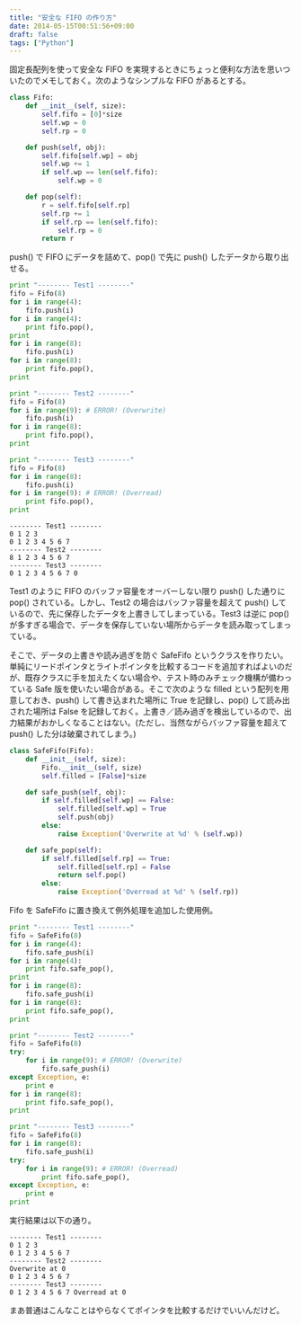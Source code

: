 ```yaml
---
title: "安全な FIFO の作り方"
date: 2014-05-15T00:51:56+09:00
draft: false
tags: ["Python"]
---
```

固定長配列を使って安全な FIFO を実現するときにちょっと便利な方法を思いついたのでメモしておく。次のようなシンプルな FIFO があるとする。

``` python
class Fifo:
    def __init__(self, size):
        self.fifo = [0]*size
        self.wp = 0
        self.rp = 0

    def push(self, obj):
        self.fifo[self.wp] = obj
        self.wp += 1
        if self.wp == len(self.fifo):
            self.wp = 0

    def pop(self):
        r = self.fifo[self.rp]
        self.rp += 1
        if self.rp == len(self.fifo):
            self.rp = 0
        return r
```

push() で FIFO にデータを詰めて、pop() で先に push() したデータから取り出せる。

``` python
print "-------- Test1 --------"
fifo = Fifo(8)
for i in range(4):
    fifo.push(i)
for i in range(4):
    print fifo.pop(),
print
for i in range(8):
    fifo.push(i)
for i in range(8):
    print fifo.pop(),
print

print "-------- Test2 --------"
fifo = Fifo(8)
for i in range(9): # ERROR! (Overwrite)
    fifo.push(i)
for i in range(8):
    print fifo.pop(),
print

print "-------- Test3 --------"
fifo = Fifo(8)
for i in range(8):
    fifo.push(i)
for i in range(9): # ERROR! (Overread)
    print fifo.pop(),
print
```

``` console 実行結果
-------- Test1 --------
0 1 2 3
0 1 2 3 4 5 6 7
-------- Test2 --------
8 1 2 3 4 5 6 7
-------- Test3 --------
0 1 2 3 4 5 6 7 0
```

Test1 のように FIFO のバッファ容量をオーバーしない限り push() した通りに pop() されている。しかし、Test2 の場合はバッファ容量を超えて push() しているので、先に保存したデータを上書きしてしまっている。Test3 は逆に pop() が多すぎる場合で、データを保存していない場所からデータを読み取ってしまっている。

そこで、データの上書きや読み過ぎを防ぐ SafeFifo というクラスを作りたい。単純にリードポインタとライトポインタを比較するコードを追加すればよいのだが、既存クラスに手を加えたくない場合や、テスト時のみチェック機構が備わっている Safe 版を使いたい場合がある。そこで次のような filled という配列を用意しておき、push() して書き込まれた場所に True を記録し、pop() して読み出された場所は False を記録しておく。上書き／読み過ぎを検出しているので、出力結果がおかしくなることはない。(ただし、当然ながらバッファ容量を超えて push() した分は破棄されてしまう。)

``` python
class SafeFifo(Fifo):
    def __init__(self, size):
        Fifo.__init__(self, size)
        self.filled = [False]*size

    def safe_push(self, obj):
        if self.filled[self.wp] == False:
            self.filled[self.wp] = True
            self.push(obj)
        else:
            raise Exception('Overwrite at %d' % (self.wp))

    def safe_pop(self):
        if self.filled[self.rp] == True:
            self.filled[self.rp] = False
            return self.pop()
        else:
            raise Exception('Overread at %d' % (self.rp))
```

Fifo を SafeFifo に置き換えて例外処理を追加した使用例。

``` python
print "-------- Test1 --------"
fifo = SafeFifo(8)
for i in range(4):
    fifo.safe_push(i)
for i in range(4):
    print fifo.safe_pop(),
print
for i in range(8):
    fifo.safe_push(i)
for i in range(8):
    print fifo.safe_pop(),
print

print "-------- Test2 --------"
fifo = SafeFifo(8)
try:
    for i in range(9): # ERROR! (Overwrite)
        fifo.safe_push(i)
except Exception, e:
    print e
for i in range(8):
    print fifo.safe_pop(),
print

print "-------- Test3 --------"
fifo = SafeFifo(8)
for i in range(8):
    fifo.safe_push(i)
try:
    for i in range(9): # ERROR! (Overread)
        print fifo.safe_pop(),
except Exception, e:
    print e
print
```

実行結果は以下の通り。

``` console 実行結果
-------- Test1 --------
0 1 2 3
0 1 2 3 4 5 6 7
-------- Test2 --------
Overwrite at 0
0 1 2 3 4 5 6 7
-------- Test3 --------
0 1 2 3 4 5 6 7 Overread at 0
```

まあ普通はこんなことはやらなくてポインタを比較するだけでいいんだけど。
